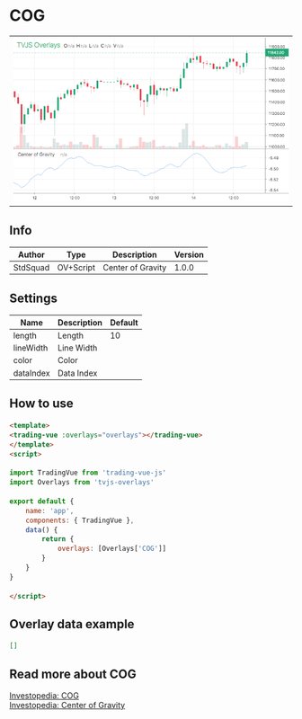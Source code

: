 
# COG

<table><tr><td>
  <img width="800" heigth="480" src="screen.png" alt="screen">
</td></tr></table>

## Info

| Author | Type | Description | Version |
| ------ | ---- | ----------- | ------- |
| StdSquad | OV+Script | Center of Gravity | 1.0.0 |


## Settings

| Name | Description | Default |
| ---- | ----------- | ------- |
| length | Length | 10 |
| lineWidth | Line Width |  |
| color | Color |  |
| dataIndex | Data Index |  |

## How to use

```html
<template>
<trading-vue :overlays="overlays"></trading-vue>
</template>
<script>

import TradingVue from 'trading-vue-js'
import Overlays from 'tvjs-overlays'

export default {
    name: 'app',
    components: { TradingVue },
    data() {
        return {
            overlays: [Overlays['COG']]
        }
    }
}

</script>

```

## Overlay data example

```json
[]
```

## Read more about COG

[Investopedia: COG](https://www.investopedia.com/search?q=COG)<br>
[Investopedia: Center of Gravity](https://www.investopedia.com/search?q=Center%20of%20Gravity)

